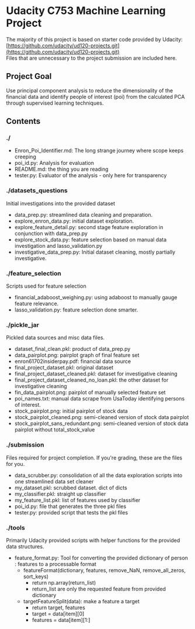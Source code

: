 # Udacity C753 Machine Learning Project

The majority of this project is based on starter code provided by Udacity: [https://github.com/udacity/ud120-projects.git](https://github.com/udacity/ud120-projects.git)  
Files that are unnecessary to the project submission are included here.  

## Project Goal

Use principal component analysis to reduce the dimensionality of the financial data and identify people of interest (poi) from the calculated PCA through supervised learning techniques.  

## Contents

### ./

* Enron_Poi_Identifier.md: The long strange journey where scope keeps creeping
* poi_id.py: Analysis for evaluation
* README.md: the thing you are reading
* tester.py: Evaluator of the analysis - only here for transparency

### ./datasets_questions

Initial investigations into the provided dataset  

* data_prep.py: streamlined data cleaning and preparation.
* explore_enron_data.py: initial dataset exploration.
* explore_feature_detail.py: second stage feature exploration in conjunction with data_prep.py
* explore_stock_data.py: feature selection based on manual data investigation and lasso_validation.py
* investigative_data_prep.py: Initial dataset cleaning, mostly partially investigative.

### ./feature_selection

Scripts used for feature selection  

* financial_adaboost_weighing.py: using adaboost to manually gauge feature relevance.
* lasso_validation.py: feature selection done smarter.

### ./pickle_jar

Pickled data sources and misc data files.  

* dataset_final_clean.pkl: product of data_prep.py
* data_pairplot.png: pairplot graph of final feature set
* enron61702insiderpay.pdf: financial data source
* final_project_dataset.pkl: original dataset
* final_project_dataset_cleaned.pkl: dataset for investigative cleaning
* final_project_dataset_cleaned_no_loan.pkl: the other dataset for investigative cleaning
* fin_data_pairplot.png: pairplot of manually selected feature set
* poi_names.txt: manual data scrape from UsaToday identifying persons of interest.
* stock_pairplot.png: initial pairplot of stock data
* stock_pairplot_cleaned.png: semi-cleaned version of stock data pairplot
* stock_pairplot_sans_redundant.png: semi-cleaned version of stock data pairplot without total_stock_value

### ./submission

Files required for project completion. If you're grading, these are the files for you.

* data_scrubber.py: consolidation of all the data exploration scripts into one streamlined data set cleaner
* my_dataset.pkl: scrubbed dataset. dict of dicts
* my_classifier.pkl: straight up classifier
* my_feature_list.pkl: list of features used by classifier
* poi_id.py: file that generates the three pkl files
* tester.py: provided script that tests the pkl files


### ./tools

Primarily Udacity provided scripts with helper functions for the provided data structures.  

* feature_format.py: Tool for converting the provided dictionary of person : features to a processable format
  * featureFormat(dictionary, features, remove_NaN, remove_all_zeros, sort_keys)
    * return np.array(return_list)
    * return_list are only the requested feature from provided dictionary
  * targetFeatureSplit(data): make a feature a target
    * return target, features
    * target = data[item][0]
    * features = data[item][1:]
